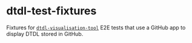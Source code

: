 # dtdl-test-fixtures

Fixtures for [`dtdl-visualisation-tool`](https://github.com/digicatapult/dtdl-visualisation-tool) E2E tests that use a GitHub app to display DTDL stored in GitHub.

